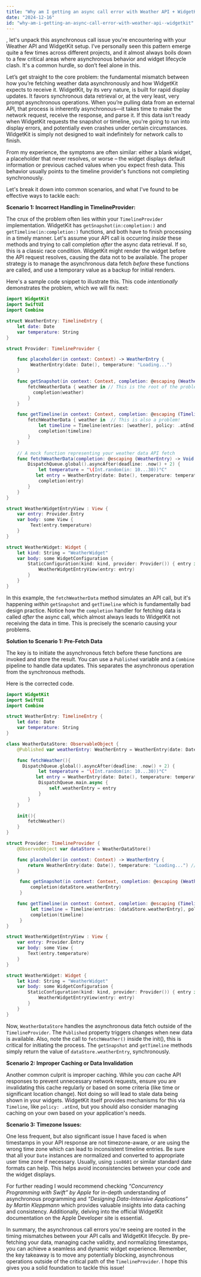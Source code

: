 ```yaml
---
title: "Why am I getting an async call error with Weather API + WidgetKit?"
date: "2024-12-16"
id: "why-am-i-getting-an-async-call-error-with-weather-api--widgetkit"
---
```


, let's unpack this asynchronous call issue you're encountering with your Weather API and WidgetKit setup. I’ve personally seen this pattern emerge quite a few times across different projects, and it almost always boils down to a few critical areas where asynchronous behavior and widget lifecycle clash. It's a common hurdle, so don’t feel alone in this.

Let’s get straight to the core problem: the fundamental mismatch between how you’re fetching weather data asynchronously and how WidgetKit expects to receive it. WidgetKit, by its very nature, is built for rapid display updates. It favors synchronous data retrieval or, at the very least, very prompt asynchronous operations. When you’re pulling data from an external API, that process is inherently asynchronous—it takes time to make the network request, receive the response, and parse it. If this data isn't ready when WidgetKit requests the snapshot or timeline, you're going to run into display errors, and potentially even crashes under certain circumstances. WidgetKit is simply not designed to wait indefinitely for network calls to finish.

From my experience, the symptoms are often similar: either a blank widget, a placeholder that never resolves, or worse – the widget displays default information or previous cached values when you expect fresh data. This behavior usually points to the timeline provider's functions not completing synchronously.

Let's break it down into common scenarios, and what I've found to be effective ways to tackle each:

**Scenario 1: Incorrect Handling in TimelineProvider:**

The crux of the problem often lies within your `TimelineProvider` implementation. WidgetKit has `getSnapshot(in:completion:)` and `getTimeline(in:completion:)` functions, and both have to finish processing in a timely manner. Let's assume your API call is occurring *inside* these methods and trying to call completion *after* the async data retrieval. If so, this is a classic race condition. WidgetKit might render the widget before the API request resolves, causing the data not to be available. The proper strategy is to manage the asynchronous data fetch *before* these functions are called, and use a temporary value as a backup for initial renders.

Here's a sample code snippet to illustrate this. This code *intentionally* demonstrates the problem, which we will fix next:

```swift
import WidgetKit
import SwiftUI
import Combine

struct WeatherEntry: TimelineEntry {
    let date: Date
    var temperature: String
}

struct Provider: TimelineProvider {

    func placeholder(in context: Context) -> WeatherEntry {
         WeatherEntry(date: Date(), temperature: "Loading...")
    }

    func getSnapshot(in context: Context, completion: @escaping (WeatherEntry) -> ()) {
        fetchWeatherData { weather in // This is the root of the problem! Async inside.
          completion(weather)
        }
    }

    func getTimeline(in context: Context, completion: @escaping (Timeline<WeatherEntry>) -> ()) {
        fetchWeatherData { weather in  // This is also a problem!
            let timeline = Timeline(entries: [weather], policy: .atEnd)
            completion(timeline)
        }
    }

    // A mock function representing your weather data API fetch
    func fetchWeatherData(completion: @escaping (WeatherEntry) -> Void ) {
        DispatchQueue.global().asyncAfter(deadline: .now() + 2) {
            let temperature = "\(Int.random(in: 10...30))°C"
           let entry = WeatherEntry(date: Date(), temperature: temperature)
            completion(entry)
        }
    }
}

struct WeatherWidgetEntryView : View {
    var entry: Provider.Entry
    var body: some View {
         Text(entry.temperature)
    }
}

struct WeatherWidget: Widget {
    let kind: String = "WeatherWidget"
    var body: some WidgetConfiguration {
        StaticConfiguration(kind: kind, provider: Provider()) { entry in
            WeatherWidgetEntryView(entry: entry)
        }
    }
}
```

In this example, the `fetchWeatherData` method simulates an API call, but it's happening *within* `getSnapshot` and `getTimeline` which is fundamentally bad design practice. Notice how the `completion` handler for fetching data is called *after* the async call, which almost always leads to WidgetKit not receiving the data in time. This is precisely the scenario causing your problems.

**Solution to Scenario 1: Pre-Fetch Data**

The key is to initiate the asynchronous fetch before these functions are invoked and store the result. You can use a `Published` variable and a `Combine` pipeline to handle data updates. This separates the asynchronous operation from the synchronous methods.

Here is the corrected code.

```swift
import WidgetKit
import SwiftUI
import Combine

struct WeatherEntry: TimelineEntry {
    let date: Date
    var temperature: String
}

class WeatherDataStore: ObservableObject {
    @Published var weatherEntry: WeatherEntry = WeatherEntry(date: Date(), temperature: "Loading...")

    func fetchWeather(){
      DispatchQueue.global().asyncAfter(deadline: .now() + 2) {
            let temperature = "\(Int.random(in: 10...30))°C"
           let entry = WeatherEntry(date: Date(), temperature: temperature)
            DispatchQueue.main.async {
                self.weatherEntry = entry
            }
        }
    }

    init(){
        fetchWeather()
    }
}

struct Provider: TimelineProvider {
    @ObservedObject var dataStore = WeatherDataStore()

    func placeholder(in context: Context) -> WeatherEntry {
        return WeatherEntry(date: Date(), temperature: "Loading...") //initial value or temporary data.
    }

     func getSnapshot(in context: Context, completion: @escaping (WeatherEntry) -> ()) {
         completion(dataStore.weatherEntry)
     }

    func getTimeline(in context: Context, completion: @escaping (Timeline<WeatherEntry>) -> ()) {
         let timeline = Timeline(entries: [dataStore.weatherEntry], policy: .atEnd)
         completion(timeline)
     }
}

struct WeatherWidgetEntryView : View {
    var entry: Provider.Entry
    var body: some View {
        Text(entry.temperature)
    }
}

struct WeatherWidget: Widget {
    let kind: String = "WeatherWidget"
    var body: some WidgetConfiguration {
        StaticConfiguration(kind: kind, provider: Provider()) { entry in
            WeatherWidgetEntryView(entry: entry)
        }
    }
}
```

Now, `WeatherDataStore` handles the asynchronous data fetch outside of the `TimelineProvider`. The `Published` property triggers changes when new data is available. Also, note the call to `fetchWeather()` inside the init(), this is critical for initiating the process. The `getSnapshot` and `getTimeline` methods simply return the value of `dataStore.weatherEntry`, synchronously.

**Scenario 2: Improper Caching or Data Invalidation**

Another common culprit is improper caching.  While you *can* cache API responses to prevent unnecessary network requests, ensure you are invalidating this cache regularly or based on some criteria (like time or significant location change). Not doing so will lead to stale data being shown in your widgets. WidgetKit itself provides mechanisms for this via `Timeline`, like `policy: .atEnd`, but you should also consider managing caching on your own based on your application's needs.

**Scenario 3: Timezone Issues:**

One less frequent, but also significant issue I have faced is when timestamps in your API response are not timezone-aware, or are using the wrong time zone which can lead to inconsistent timeline entries.  Be sure that all your `Date` instances are normalized and converted to appropriate user time zone if necessary. Usually, using `iso8601` or similar standard date formats can help. This helps avoid inconsistencies between your code and the widget displays.

For further reading I would recommend checking *“Concurrency Programming with Swift” by Apple* for in-depth understanding of asynchronous programming and *“Designing Data-Intensive Applications” by Martin Kleppmann* which provides valuable insights into data caching and consistency. Additionally, delving into the official WidgetKit documentation on the Apple Developer site is essential.

In summary, the asynchronous call errors you're seeing are rooted in the timing mismatches between your API calls and WidgetKit lifecycle. By pre-fetching your data, managing cache validity, and normalizing timestamps, you can achieve a seamless and dynamic widget experience. Remember, the key takeaway is to move any potentially blocking, asynchronous operations outside of the critical path of the `TimelineProvider`. I hope this gives you a solid foundation to tackle this issue!

